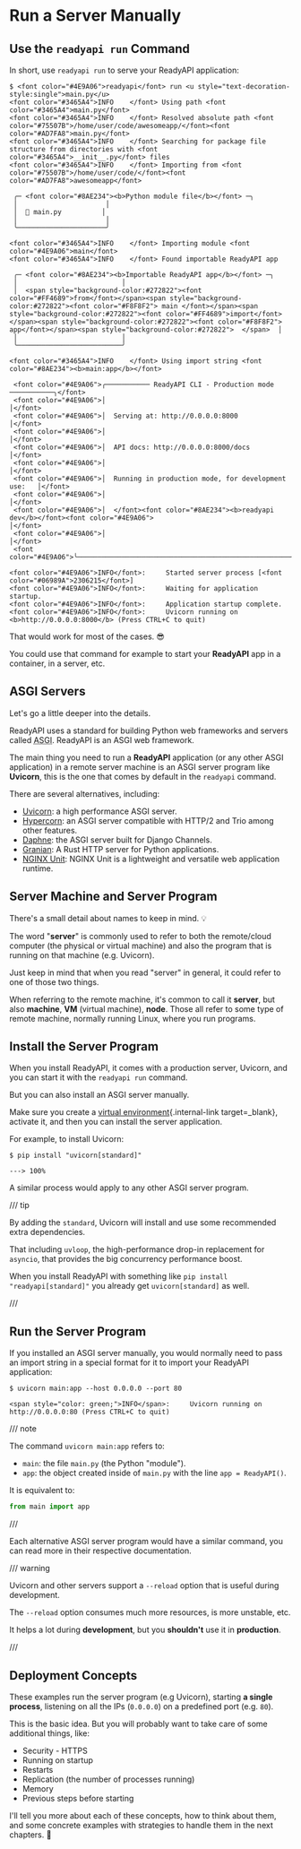 # Run a Server Manually

## Use the `readyapi run` Command

In short, use `readyapi run` to serve your ReadyAPI application:

<div class="termy">

```console
$ <font color="#4E9A06">readyapi</font> run <u style="text-decoration-style:single">main.py</u>
<font color="#3465A4">INFO    </font> Using path <font color="#3465A4">main.py</font>
<font color="#3465A4">INFO    </font> Resolved absolute path <font color="#75507B">/home/user/code/awesomeapp/</font><font color="#AD7FA8">main.py</font>
<font color="#3465A4">INFO    </font> Searching for package file structure from directories with <font color="#3465A4">__init__.py</font> files
<font color="#3465A4">INFO    </font> Importing from <font color="#75507B">/home/user/code/</font><font color="#AD7FA8">awesomeapp</font>

 ╭─ <font color="#8AE234"><b>Python module file</b></font> ─╮
 │                      │
 │  🐍 main.py          │
 │                      │
 ╰──────────────────────╯

<font color="#3465A4">INFO    </font> Importing module <font color="#4E9A06">main</font>
<font color="#3465A4">INFO    </font> Found importable ReadyAPI app

 ╭─ <font color="#8AE234"><b>Importable ReadyAPI app</b></font> ─╮
 │                          │
 │  <span style="background-color:#272822"><font color="#FF4689">from</font></span><span style="background-color:#272822"><font color="#F8F8F2"> main </font></span><span style="background-color:#272822"><font color="#FF4689">import</font></span><span style="background-color:#272822"><font color="#F8F8F2"> app</font></span><span style="background-color:#272822">  </span>  │
 │                          │
 ╰──────────────────────────╯

<font color="#3465A4">INFO    </font> Using import string <font color="#8AE234"><b>main:app</b></font>

 <font color="#4E9A06">╭─────────── ReadyAPI CLI - Production mode ───────────╮</font>
 <font color="#4E9A06">│                                                     │</font>
 <font color="#4E9A06">│  Serving at: http://0.0.0.0:8000                    │</font>
 <font color="#4E9A06">│                                                     │</font>
 <font color="#4E9A06">│  API docs: http://0.0.0.0:8000/docs                 │</font>
 <font color="#4E9A06">│                                                     │</font>
 <font color="#4E9A06">│  Running in production mode, for development use:   │</font>
 <font color="#4E9A06">│                                                     │</font>
 <font color="#4E9A06">│  </font><font color="#8AE234"><b>readyapi dev</b></font><font color="#4E9A06">                                        │</font>
 <font color="#4E9A06">│                                                     │</font>
 <font color="#4E9A06">╰─────────────────────────────────────────────────────╯</font>

<font color="#4E9A06">INFO</font>:     Started server process [<font color="#06989A">2306215</font>]
<font color="#4E9A06">INFO</font>:     Waiting for application startup.
<font color="#4E9A06">INFO</font>:     Application startup complete.
<font color="#4E9A06">INFO</font>:     Uvicorn running on <b>http://0.0.0.0:8000</b> (Press CTRL+C to quit)
```

</div>

That would work for most of the cases. 😎

You could use that command for example to start your **ReadyAPI** app in a container, in a server, etc.

## ASGI Servers

Let's go a little deeper into the details.

ReadyAPI uses a standard for building Python web frameworks and servers called <abbr title="Asynchronous Server Gateway Interface">ASGI</abbr>. ReadyAPI is an ASGI web framework.

The main thing you need to run a **ReadyAPI** application (or any other ASGI application) in a remote server machine is an ASGI server program like **Uvicorn**, this is the one that comes by default in the `readyapi` command.

There are several alternatives, including:

- <a href="https://www.uvicorn.org/" class="external-link" target="_blank">Uvicorn</a>: a high performance ASGI server.
- <a href="https://hypercorn.readthedocs.io/" class="external-link" target="_blank">Hypercorn</a>: an ASGI server compatible with HTTP/2 and Trio among other features.
- <a href="https://github.com/django/daphne" class="external-link" target="_blank">Daphne</a>: the ASGI server built for Django Channels.
- <a href="https://github.com/emmett-framework/granian" class="external-link" target="_blank">Granian</a>: A Rust HTTP server for Python applications.
- <a href="https://unit.nginx.org/howto/readyapi/" class="external-link" target="_blank">NGINX Unit</a>: NGINX Unit is a lightweight and versatile web application runtime.

## Server Machine and Server Program

There's a small detail about names to keep in mind. 💡

The word "**server**" is commonly used to refer to both the remote/cloud computer (the physical or virtual machine) and also the program that is running on that machine (e.g. Uvicorn).

Just keep in mind that when you read "server" in general, it could refer to one of those two things.

When referring to the remote machine, it's common to call it **server**, but also **machine**, **VM** (virtual machine), **node**. Those all refer to some type of remote machine, normally running Linux, where you run programs.

## Install the Server Program

When you install ReadyAPI, it comes with a production server, Uvicorn, and you can start it with the `readyapi run` command.

But you can also install an ASGI server manually.

Make sure you create a [virtual environment](../virtual-environments.md){.internal-link target=\_blank}, activate it, and then you can install the server application.

For example, to install Uvicorn:

<div class="termy">

```console
$ pip install "uvicorn[standard]"

---> 100%
```

</div>

A similar process would apply to any other ASGI server program.

/// tip

By adding the `standard`, Uvicorn will install and use some recommended extra dependencies.

That including `uvloop`, the high-performance drop-in replacement for `asyncio`, that provides the big concurrency performance boost.

When you install ReadyAPI with something like `pip install "readyapi[standard]"` you already get `uvicorn[standard]` as well.

///

## Run the Server Program

If you installed an ASGI server manually, you would normally need to pass an import string in a special format for it to import your ReadyAPI application:

<div class="termy">

```console
$ uvicorn main:app --host 0.0.0.0 --port 80

<span style="color: green;">INFO</span>:     Uvicorn running on http://0.0.0.0:80 (Press CTRL+C to quit)
```

</div>

/// note

The command `uvicorn main:app` refers to:

- `main`: the file `main.py` (the Python "module").
- `app`: the object created inside of `main.py` with the line `app = ReadyAPI()`.

It is equivalent to:

```Python
from main import app
```

///

Each alternative ASGI server program would have a similar command, you can read more in their respective documentation.

/// warning

Uvicorn and other servers support a `--reload` option that is useful during development.

The `--reload` option consumes much more resources, is more unstable, etc.

It helps a lot during **development**, but you **shouldn't** use it in **production**.

///

## Deployment Concepts

These examples run the server program (e.g Uvicorn), starting **a single process**, listening on all the IPs (`0.0.0.0`) on a predefined port (e.g. `80`).

This is the basic idea. But you will probably want to take care of some additional things, like:

- Security - HTTPS
- Running on startup
- Restarts
- Replication (the number of processes running)
- Memory
- Previous steps before starting

I'll tell you more about each of these concepts, how to think about them, and some concrete examples with strategies to handle them in the next chapters. 🚀
